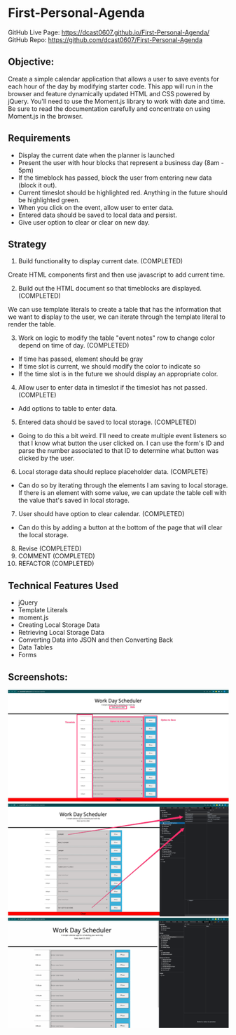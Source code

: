 # First-Personal-Agenda

GitHub Live Page: https://dcast0607.github.io/First-Personal-Agenda/
GitHub Repo: https://github.com/dcast0607/First-Personal-Agenda

## Objective: 
Create a simple calendar application that allows a user to save events for each hour of the day by modifying starter code. This app will run in the browser and feature dynamically updated HTML and CSS powered by jQuery.
You'll need to use the Moment.js library to work with date and time. Be sure to read the documentation carefully and concentrate on using Moment.js in the browser.

## Requirements

- Display the current date when the planner is launched
- Present the user with hour blocks that represent a business day (8am - 5pm)
- If the timeblock has passed, block the user from entering new data (block it out). 
- Current timeslot should be highlighted red. Anything in the future should be highlighted green.
- When you click on the event, allow user to enter data. 
- Entered data should be saved to local data and persist. 
- Give user option to clear or clear on new day. 

## Strategy

1) Build functionality to display current date. (COMPLETED)

Create HTML components first and then use javascript to add current time. 

2) Build out the HTML document so that timeblocks are displayed. (COMPLETED)

We can use template literals to create a table that has the information that
we want to display to the user, we can iterate through the template literal to
render the table.

3) Work on logic to modify the table "event notes" row to change color depend on time
of day. (COMPLETED)

- If time has passed, element should be gray
- If time slot is current, we should modify the color to indicate so
- If the time slot is in the future we should display an appropriate color. 

4) Allow user to enter data in timeslot if the timeslot has not passed. (COMPLETE)

- Add options to table to enter data. 

5) Entered data should be saved to local storage. (COMPLETED)

- Going to do this a bit weird. I'll need to create multiple event listeners so that I know what button the user clicked on. I can use the form's ID and parse the number associated to that ID to determine what button was clicked by the user. 

6) Local storage data should replace placeholder data. (COMPLETE)
- Can do so by iterating through the elements I am saving to local storage. If there is an element with some value, we can update the table cell with the value that's saved in local storage. 

7) User should have option to clear calendar. (COMPLETED)

- Can do this by adding a button at the bottom of the page that will clear the local storage. 

8) Revise (COMPLETED)
9) COMMENT (COMPLETED)
10) REFACTOR (COMPLETED)

## Technical Features Used
- jQuery
- Template Literals
- moment.js
- Creating Local Storage Data
- Retrieving Local Storage Data
- Converting Data into JSON and then Converting Back
- Data Tables
- Forms

## Screenshots: 

![Alt Text](./assets/images/Work_Day_Scheduler.png?raw=true "Main Screenshot") <br />
![Alt Text](./assets/images/Work_Day_Scheduler-localStorage.png?raw=true "Local Storage Screenshot") <br />
![Alt Text](./assets/images/AgendaRecording.gif?raw=true "Local Storage Screenshot") <br />